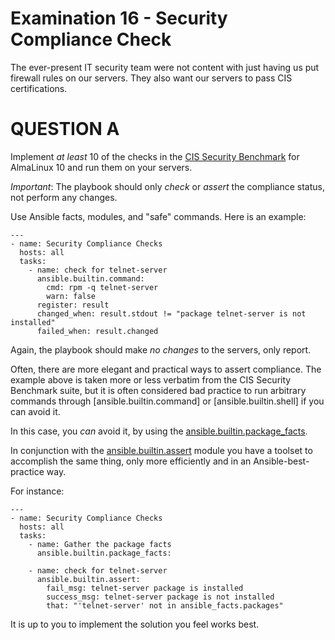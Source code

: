 # Examination 16 - Security Compliance Check

The ever-present IT security team were not content with just having us put firewall rules
on our servers. They also want our servers to pass CIS certifications.

# QUESTION A

Implement _at least_ 10 of the checks in the [CIS Security Benchmark](https://www.cisecurity.org/benchmark/almalinuxos_linux) for AlmaLinux 10 and run them on your servers.

*Important*: The playbook should only _check_ or _assert_ the compliance status, not perform any changes.

Use Ansible facts, modules, and "safe" commands. Here is an example:

    ---
    - name: Security Compliance Checks
      hosts: all
      tasks:
        - name: check for telnet-server
          ansible.builtin.command:
            cmd: rpm -q telnet-server
            warn: false
          register: result
          changed_when: result.stdout != "package telnet-server is not installed"
          failed_when: result.changed

Again, the playbook should make *no changes* to the servers, only report.

Often, there are more elegant and practical ways to assert compliance. The example above is
taken more or less verbatim from the CIS Security Benchmark suite, but it is often considered
bad practice to run arbitrary commands through [ansible.builtin.command] or [ansible.builtin.shell]
if you can avoid it.

In this case, you _can_ avoid it, by using the [ansible.builtin.package_facts](https://docs.ansible.com/ansible/latest/collections/ansible/builtin/package_facts_module.html).

In conjunction with the [ansible.builtin.assert](https://docs.ansible.com/ansible/latest/collections/ansible/builtin/assert_module.html) module you have a toolset to accomplish the same thing, only more efficiently and in an Ansible-best-practice way.

For instance:

    ---
    - name: Security Compliance Checks
      hosts: all
      tasks:
        - name: Gather the package facts
          ansible.builtin.package_facts:

        - name: check for telnet-server
          ansible.builtin.assert:
            fail_msg: telnet-server package is installed
            success_msg: telnet-server package is not installed
            that: "'telnet-server' not in ansible_facts.packages"

It is up to you to implement the solution you feel works best.
